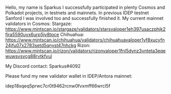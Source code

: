 Hello,
my name is Sparkus
I successfully participated in plenty Cosmos and Polkadot projects, in testnets and mainnets.
In previous IDEP testnet Sanford I was involved too and successfully finished it.
My current mainnet validators in Cosmos:
Stargaze: https://www.mintscan.io/stargaze/validators/starsvaloper1eh397usaczphjk2fjra5590uyx6urp5jv8tpce
Chihuahua: https://www.mintscan.io/chihuahua/validators/chihuahuavaloper1yf8xucyfn24jfu07x2783setd5qnyst47nhckg
Rizon: https://www.mintscan.io/rizon/validators/rizonvaloper1fnl5dynz3vnteta3eqewuwsvsvcg88rvtkfvul

My Discord contact: Sparkus#4092

Please fund my new validator wallet in IDEP/Antora mainnet:

idep18xqeq5prwc7cr0t9462rcnw0fvxmff66wrcl5f
